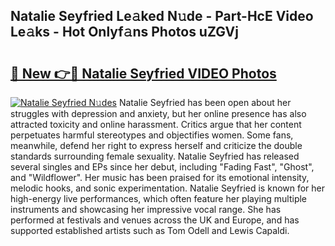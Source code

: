 ## Natalie Seyfried Le𝚊ked N𝚞de - Part-HcE Video Le𝚊ks - Hot Onlyf𝚊ns Photos uZGVj

# <h2><a href="http://ab5939.deff.icu/?id=Natalie+Seyfried">🔗 New 👉🔴 Natalie Seyfried VIDEO Photos</a></h2>

[![Natalie Seyfried N𝚞des](https://i.imgur.com/rIISA9y.gif)](http://ab5939.deff.icu/?id=Natalie+Seyfried)
Natalie Seyfried has been open about her struggles with depression and anxiety, but her online presence has also attracted toxicity and online harassment. Critics argue that her content perpetuates harmful stereotypes and objectifies women. Some fans, meanwhile, defend her right to express herself and criticize the double standards surrounding female sexuality. Natalie Seyfried has released several singles and EPs since her debut, including "Fading Fast", "Ghost", and "Wildflower". Her music has been praised for its emotional intensity, melodic hooks, and sonic experimentation. Natalie Seyfried is known for her high-energy live performances, which often feature her playing multiple instruments and showcasing her impressive vocal range. She has performed at festivals and venues across the UK and Europe, and has supported established artists such as Tom Odell and Lewis Capaldi.
